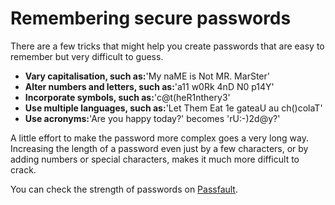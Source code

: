 [Title]: # (Remembering secure passwords)
[Order]: # (7)

# Remembering secure passwords

There are a few tricks that might help you create passwords that are easy to remember but very difficult to guess.

*   **Vary capitalisation, such as:**'My naME is Not MR. MarSter'
*   **Alter numbers and letters, such as:**'a11 w0Rk 4nD N0 p14Y'
*   **Incorporate symbols, such as:**'c@t(heR1nthery3'
*   **Use multiple languages, such as:**'Let Them Eat 1e gateaU au ch()colaT'
*   **Use acronyms:**'Are you happy today?' becomes 'rU:-)2d@y?'

A little effort to make the password more complex goes a very long way. Increasing the length of a password even just by a few characters, or by adding numbers or special characters, makes it much more difficult to crack.

You can check the strength of passwords on [Passfault](https://passfault.appspot.com/password_strength.html).